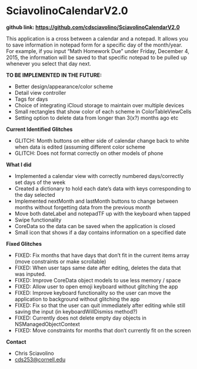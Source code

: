 # SciavolinoCalendarV2.0

**github link: https://github.com/cdsciavolino/SciavolinoCalendarV2.0**

This application is a cross between a calendar and a notepad. It allows you to save information in notepad form for a specific day of the month/year. For example, if you input “Math Homework Due” under Friday, December 4, 2015, the information will be saved to that specific notepad to be pulled up whenever you select that day next.


**TO BE IMPLEMENTED IN THE FUTURE:**
- Better design/appearance/color scheme
- Detail view controller
- Tags for days
- Choice of integrating iCloud storage to maintain over multiple devices
- Small rectangles that show color of each scheme in ColorTableViewCells
- Setting option to delete data from longer than 3(x?) months ago etc

**Current Identified Glitches**
- GLITCH: Month buttons on either side of calendar change back to white when data is edited (assuming different color scheme
- GLITCH: Does not format correctly on other models of phone

**What I did**
- Implemented a calendar view with correctly numbered days/correctly set days of the week
- Created a dictionary to hold each date’s data with keys corresponding to the day selected
- Implemented nextMonth and lastMonth buttons to change between months without forgetting data from the previous month
- Move both dateLabel and notepadTF up with the keyboard when tapped
- Swipe functionality
- CoreData so the data can be saved when the application is closed 
- Small icon that shows if a day contains information on a specified date

**Fixed Glitches**
- FIXED: Fix months that have days that don’t fit in the current items array (move constraints or make scrollable)
- FIXED: When user taps same date after editing, deletes the data that was inputed. 
- FIXED: Improve CoreData object models to use less memory / space
- FIXED: Allow user to open emoji keyboard without glitching the app
- FIXED: Improve keyboard functionality so the user can move the application to background without glitching the app
- FIXED: Fix so that the user can quit immediately after editing while still saving the input (in keyboardWillDismiss method?)
- FIXED: Currently does not delete empty day objects in NSManagedObjectContext
- FIXED: Move constraints for months that don’t currently fit on the screen


**Contact**
- Chris Sciavolino
- cds253@cornell.edu